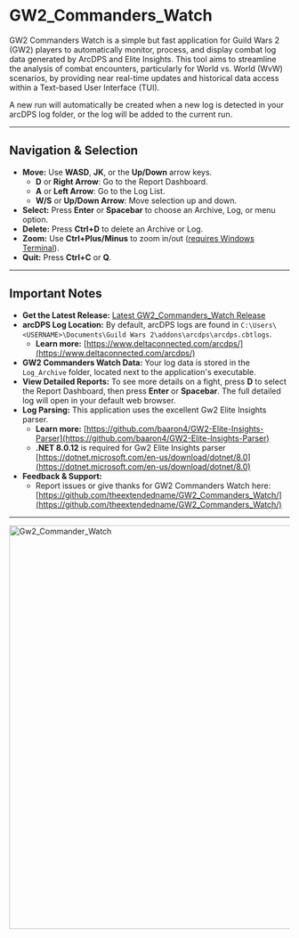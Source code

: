 # GW2_Commanders_Watch
GW2 Commanders Watch is a simple but fast application for Guild Wars 2 (GW2) players to automatically monitor, process, and display combat log data generated by ArcDPS and Elite Insights. This tool aims to streamline the analysis of combat encounters, particularly for World vs. World (WvW) scenarios, by providing near real-time updates and historical data access within a Text-based User Interface (TUI).

A new run will automatically be created when a new log is detected in your arcDPS log folder, or the log will be added to the current run.

---

## Navigation & Selection

* **Move:** Use **WASD**, **JK**, or the **Up/Down** arrow keys.
    * **D** or **Right Arrow**: Go to the Report Dashboard.
    * **A** or **Left Arrow**: Go to the Log List.
    * **W/S** or **Up/Down Arrow**: Move selection up and down.
* **Select:** Press **Enter** or **Spacebar** to choose an Archive, Log, or menu option.
* **Delete:** Press **Ctrl+D** to delete an Archive or Log.
* **Zoom:** Use **Ctrl+Plus/Minus** to zoom in/out ([requires Windows Terminal](https://apps.microsoft.com/detail/9n0dx20hk701?hl=en-US&gl=US)).
* **Quit:** Press **Ctrl+C** or **Q**.

---

## Important Notes

* **Get the Latest Release:** [Latest GW2_Commanders_Watch Release](https://github.com/theextendedname/GW2_Commanders_Watch/releases/latest)
* **arcDPS Log Location:** By default, arcDPS logs are found in `C:\Users\<USERNAME>\Documents\Guild Wars 2\addons\arcdps\arcdps.cbtlogs`.
    * **Learn more:** [https://www.deltaconnected.com/arcdps/](https://www.deltaconnected.com/arcdps/)
* **GW2 Commanders Watch Data:** Your log data is stored in the `Log_Archive` folder, located next to the application's executable.
* **View Detailed Reports:** To see more details on a fight, press **D** to select the Report Dashboard, then press **Enter** or **Spacebar**. The full detailed log will open in your default web browser.
* **Log Parsing:** This application uses the excellent Gw2 Elite Insights parser.
    * **Learn more:** [https://github.com/baaron4/GW2-Elite-Insights-Parser](https://github.com/baaron4/GW2-Elite-Insights-Parser)
    * **.NET 8.0.12** is required for Gw2 Elite Insights parser [https://dotnet.microsoft.com/en-us/download/dotnet/8.0](https://dotnet.microsoft.com/en-us/download/dotnet/8.0)
* **Feedback & Support:**
    * Report issues or give thanks for GW2 Commanders Watch here: [https://github.com/theextendedname/GW2_Commanders_Watch/](https://github.com/theextendedname/GW2_Commanders_Watch/)

---


<img width="1200" height="725" alt="Gw2_Commander_Watch" src="https://github.com/user-attachments/assets/7c4b84a1-cc5c-41d6-ba1c-f1d7d417079e" />
